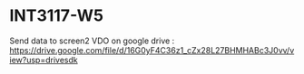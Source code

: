# INT3117-W5
Send data to screen2
VDO on google drive : https://drive.google.com/file/d/16G0yF4C36z1_cZx28L27BHMHABc3J0vv/view?usp=drivesdk
